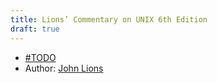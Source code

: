 ```yaml
---
title: Lions’ Commentary on UNIX 6th Edition
draft: true
---
```


-  [#TODO]
- Author: [John Lions]

[#TODO]: ../todo.md
[John Lions]: ../people/john-lions.md
